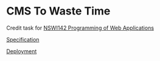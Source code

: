 
# CMS To Waste Time

Credit task for [NSWI142 Programming of Web Applications](https://is.cuni.cz/studium/predmety/index.php?tid=&do=predmet&kod=NSWI142&skr=2022&fak=11320)

[Specification](https://webik.ms.mff.cuni.cz/nswi142/semestral-work/specification-cs.html)

[Deployment](https://webik.ms.mff.cuni.cz/~78002598/cms/articles)

